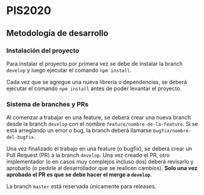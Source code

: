# PIS2020

## Metodología de desarrollo

### Instalación del proyecto

Para instalar el proyecto por primera vez se debe de instalar la branch `develop` y luego ejecutar el comando `npm install`.

Cada vez que se agregue una nueva librería o dependencias, se deberá ejecutar el comando `npm install` antes de poder levantar el proyecto.

### Sistema de branches y PRs

Al comenzar a trabajar en una feature, se deberá crear una nueva branch desde la branch `develop` con el nombre `feature/nombre-de-la-feature`.
Si se está arreglando un error o bug, la branch deberá llamarse `bugfix/nombre-del-bugfix`.

Una vez finalizado el trabajo en una feature (o bugfix), se deberá crear un Pull Request (PR) a la branch `develop`. Una vez creado el PR, otro implementador (o en casos muy complejos incluso dos) deberá revisarlo y aprobarlo (o pedirle al desarrollador que se realicen cambios). <b>Solo una vez aprobado el PR es que se debe hacer el merge a `develop`</b>.

La branch `master` está reservada únicamente para releases.
